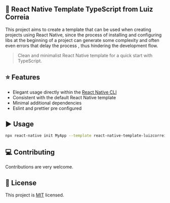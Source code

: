 ## :space_invader: React Native Template TypeScript from Luiz Correia


This project aims to create a template that can be used when creating projects using React Native, since the process of installing and configuring libs at the beginning of a project can generate some complexity and often even errors that delay the process , thus hindering the development flow.

> Clean and minimalist React Native template for a quick start with TypeScript.

## :star: Features

- Elegant usage directly within the [React Native CLI](https://github.com/react-native-community/cli)
- Consistent with the default React Native template
- Minimal additional dependencies
- Eslint and prettier pre configured

## :arrow_forward: Usage

```sh
npx react-native init MyApp --template react-native-template-luizcorreia
```

## :computer: Contributing

Contributions are very welcome.

## :bookmark: License

This project is [MIT](LICENSE) licensed.

